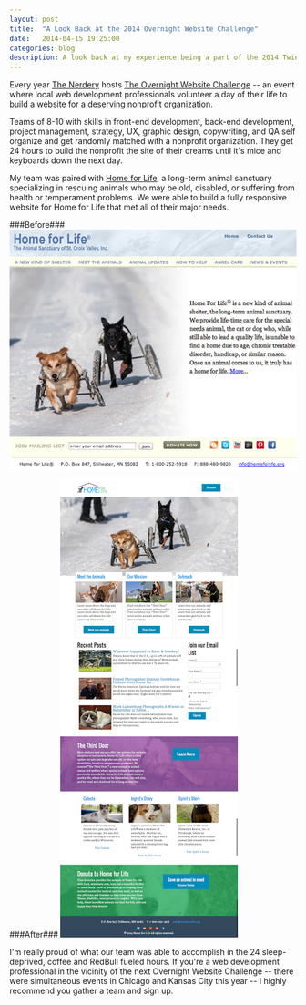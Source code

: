 ```yaml
---
layout: post
title:  "A Look Back at the 2014 Overnight Website Challenge"
date:   2014-04-15 19:25:00
categories: blog
description: A look back at my experience being a part of the 2014 Twin Cities <a href="http://tc2014.overnightwebsitechallenge.com/">Overnight Website Challenge</a>.
---
```

Every year [The Nerdery][nerdery-home] hosts [The Overnight Website Challenge][owc-home] -- an event where local web development professionals volunteer a day of their life to build a website for a deserving nonprofit organization.

Teams of 8-10 with skills in front-end development, back-end development, project management, strategy, UX, graphic design, copywriting, and QA self organize and get randomly matched with a nonprofit organization. They get 24 hours to build the nonprofit the site of their dreams until it's mice and keyboards down the next day.

My team was paired with [Home for Life][hfl-owc], a long-term animal sanctuary specializing in rescuing animals who may be old, disabled, or suffering from health or temperament problems. We were able to build a fully responsive website for Home for Life that met all of their major needs.

###Before###
![Home for Life: Before](/public/img/hfl-before.png)

###After###
![Home for Life: After](/public/img/hfl-after.png)

I'm really proud of what our team was able to accomplish in the 24 sleep-deprived, coffee and RedBull fueled hours.  If you're a web development professional in the vicinity of the next Overnight Website Challenge -- there were simultaneous events in Chicago and Kansas City this year -- I highly recommend you gather a team and sign up.

[owc-home]: http://tc2014.overnightwebsitechallenge.com
[hfl-owc]: http://tc2014.overnightwebsitechallenge.com/nonprofits/559
[nerdery-home]: http://nerdery.com/
